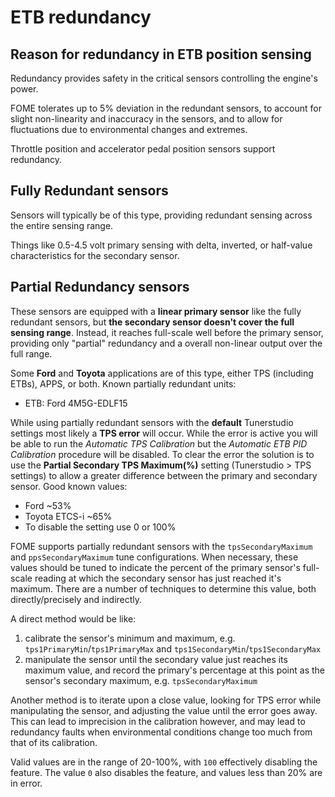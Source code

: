 # ETB redundancy

## Reason for redundancy in ETB position sensing

Redundancy provides safety in the critical sensors controlling the engine's power.

FOME tolerates up to 5% deviation in the redundant sensors, to account for slight non-linearity and inaccuracy in the sensors, and to allow for fluctuations due to environmental changes and extremes.

Throttle position and accelerator pedal position sensors support redundancy.

## Fully Redundant sensors

Sensors will typically be of this type, providing redundant sensing across the entire sensing range.

Things like 0.5-4.5 volt primary sensing with delta, inverted, or half-value characteristics for the secondary sensor.

## Partial Redundancy sensors

These sensors are equipped with a **linear primary sensor** like the fully redundant sensors, but **the secondary sensor doesn't cover the full sensing range**.  Instead, it reaches full-scale well before the primary sensor, providing only "partial" redundancy and a overall non-linear output over the full range.

Some **Ford** and **Toyota** applications are of this type, either TPS (including ETBs), APPS, or both. Known partially redundant units:

- ETB: Ford 4M5G-EDLF15

While using partially redundant sensors with the **default** Tunerstudio settings most likely a **TPS error** will occur. While the error is active you will be able to run the *Automatic TPS Calibration* but the *Automatic ETB PID Calibration* procedure will be disabled. To clear the error the solution is to use the **Partial Secondary TPS Maximum(%)** setting (Tunerstudio > TPS settings) to allow a greater difference between the primary and secondary sensor. Good known values:
- Ford ~53%
- Toyota ETCS-i ~65%
- To disable the setting use 0 or 100%

FOME supports partially redundant sensors with the `tpsSecondaryMaximum` and `ppsSecondaryMaximum` tune configurations.  When necessary, these values should be tuned to indicate the percent of the primary sensor's full-scale reading at which the secondary sensor has just reached it's maximum.  There are a number of techniques to determine this value, both directly/precisely and indirectly.

A direct method would be like:

1. calibrate the sensor's minimum and maximum, e.g. `tps1PrimaryMin`/`tps1PrimaryMax` and `tps1SecondaryMin`/`tps1SecondaryMax`
2. manipulate the sensor until the secondary value just reaches its maximum value, and record the primary's percentage at this point as the sensor's secondary maximum, e.g. `tpsSecondaryMaximum`

Another method is to iterate upon a close value, looking for TPS error while manipulating the sensor, and adjusting the value until the error goes away. This can lead to imprecision in the calibration however, and may lead to redundancy faults when environmental conditions change too much from that of its calibration.

Valid values are in the range of 20-100%, with `100` effectively disabling the feature. The value `0` also disables the feature, and values less than 20% are in error.
